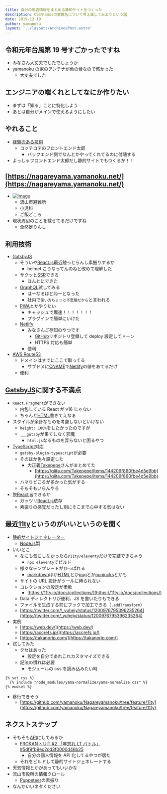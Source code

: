 ```yaml
---
title: 自分の周辺情報をまとめる静的サイトをつくった
description: CSSやSassの変数名について考え直してみようという話
date: 2019-12-19
author: yamanoku
layout: '../layouts/ArchivesPost.astro'
---
```


## 令和元年台風第 19 号すごかったですね

- みなさん大丈夫でしたでしょうか
- yamanoku の家のアンテナが魚の骨なので怖かった
  - 大丈夫でした

## エンジニアの端くれとしてなにか作りたい

- まずは「知る」ことに特化しよう
- あとは自分がメインで使えるようにしたい

## やれること

- [経験のある技術](https://scrapbox.io/yamanoku/%E7%B5%8C%E9%A8%93%E3%81%AE%E3%81%82%E3%82%8B%E6%8A%80%E8%A1%93)
  - コッテコテのフロントエンド太郎
    - バックエンド側でなんとかやってくれてるのに付随する
- よっしゃフロントエンド太郎だし静的サイトでもつくるか！！

## [https://nagareyama.yamanoku.net/](https://nagareyama.yamanoku.net/)

- [![Image](https://gyazo.com/d4b4fad35f4449b38284acf64b523a43/thumb/1000)](https://gyazo.com/d4b4fad35f4449b38284acf64b523a43)
  - 流山市避難所
  - 小児科
  - ご飯どころ
- 現状周辺のことを載せてるだけですね
  - 全然足りんし

## 利用技術

- [GatsbyJS](https://scrapbox.io/yamanoku/GatsbyJS)
  - そういや[React.js](https://scrapbox.io/yamanoku/React.js)最近触っとらんし素振りするか
    - helmet こうなってんのねと改めて理解した
  - サクッと[SSR](https://scrapbox.io/yamanoku/SSR)できる
    - ほんとにできた
  - [GraphQL](https://scrapbox.io/yamanoku/GraphQL)試してみる
    - はーなるほどねーとなった
    - 社内で`使い方ちょっと不思議だから`と言われる
  - [PWA](https://scrapbox.io/yamanoku/PWA)とかやりたい
    - キャッシュで爆速！！！！！！！
    - プラグインで簡単にいけた
  - [Netlify](https://scrapbox.io/yamanoku/Netlify)
    - みなさんご存知のやつです
      - [GitHub](https://scrapbox.io/yamanoku/GitHub)リポジトリ登録して deploy 設定してドーン
      - HTTPS 対応も簡単
    - 便利
- [AWS Route53](https://scrapbox.io/yamanoku/AWS_Route53)
  - ドメインはすでにここで取ってる
    - サブドメに[CNAME](https://scrapbox.io/yamanoku/CNAME)で[Netlify](https://scrapbox.io/yamanoku/Netlify)の値をあてるだけ
  - 便利

## [GatsbyJS](https://scrapbox.io/yamanoku/GatsbyJS)に関する不満点

- `React.Fragment`ができない
  - 内包している React が v16 じゃない
  - ちゃんと[HTML](https://scrapbox.io/yamanoku/HTML)書きてえなぁ
- スタイルが余計なものを考慮しないといけない
  - `height: 100%`をしたかったのですが
  - `___gatsby`が果てしなく邪魔
    - `html.js`なるものを弄らないと困るやつ
- [TypeScript](https://scrapbox.io/yamanoku/TypeScript)対応
  - `gatsby-plugin-typescript`が必要
  - そのほか色々設定した
    - 大正義[Takepepe](https://scrapbox.io/yamanoku/Takepepe)さんがまとめてた
      - [https://qiita.com/Takepepe/items/144209f860fbe4d5e9bb](https://qiita.com/Takepepe/items/144209f860fbe4d5e9bb)
  - ハマりどころが多かった気がする
  - そもそもいらんやろ
- 脱[React.js](https://scrapbox.io/yamanoku/React.js)できるか
  - ガッツリ[React.js](https://scrapbox.io/yamanoku/React.js)依存
  - 素振りの感覚だったし別にそこまで心中する気はない

## 最近[11ty](https://scrapbox.io/yamanoku/11ty)というのがいいというのを聞く

- [静的サイトジェネレーター](https://scrapbox.io/yamanoku/%E9%9D%99%E7%9A%84%E3%82%B5%E3%82%A4%E3%83%88%E3%82%B8%E3%82%A7%E3%83%8D%E3%83%AC%E3%83%BC%E3%82%BF%E3%83%BC)
  - [Node.js](https://scrapbox.io/yamanoku/Node.js)製
- いいとこ
  - なにも気にしなかったら`@11ty/eleventy`だけで完結できちゃう
    - `npx eleventy`でビルド
  - 様々なテンプレートがひっぱれる
    - [markdown](https://scrapbox.io/yamanoku/markdown)ほか[HTML](https://scrapbox.io/yamanoku/HTML)とか[pug](https://scrapbox.io/yamanoku/pug)とか[nunjucks](https://scrapbox.io/yamanoku/nunjucks)とかも
  - サイトの URL 設計がツールに縛られない
  - コレクションの設定が柔軟
    - [https://11ty.io/docs/collections/](https://11ty.io/docs/collections/)
  - Data ディレクトリが便利、JS を書いたりもできる
  - ファイルを生成する前にフックで加工できる（`.addTransform`）
  - [https://twitter.com/\_yuheiy/status/1200976795396235264](https://twitter.com/_yuheiy/status/1200976795396235264)
- 実例
  - [https://web.dev/](https://web.dev/)
  - [https://accrefs.jp/](https://accrefs.jp/)
  - [https://takanorip.com/](https://takanorip.com/)
- 試してみた
  - クセはあった
    - 設定を自分であれこれカスタマイズできる
  - 記法の慣れは必要
    - モジュールの css を読み込みたい時

```liquid
{% set css %}
  {% include "node_modules/yama-normalize/yama-normalize.css" %}
{% endset %}
```

- 移行できそう
  - [https://github.com/yamanoku/Nagareyamanoku/tree/feature/11ty](https://github.com/yamanoku/Nagareyamanoku/tree/feature/11ty)

## ネクストステップ

- そもそも[API](https://scrapbox.io/yamanoku/API)にしてみるか
  - [FROKAN × UIT #2 「年忘れ LT バトル」#5df9fb9ec2cd3f0000d46b25](https://scrapbox.io/yamanoku/FROKAN_%C3%97_UIT_%232_%E3%80%8C%E5%B9%B4%E5%BF%98%E3%82%8CLT%E3%83%90%E3%83%88%E3%83%AB%E3%80%8D#5df9fb9ec2cd3f0000d46b25)
    - 自分の個人情報を API 化してるやつが居た
  - それをビルドして静的サイトジェネレートする
- 天気情報とかがあってもいいかな
- 流山市役所の情報クロール
  - [Puppeteer](https://scrapbox.io/yamanoku/Puppeteer)の素振り
- なんかいいネタください
